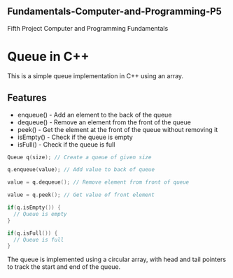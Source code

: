 ## Fundamentals-Computer-and-Programming-P5
Fifth Project Computer and Programming Fundamentals 

# Queue in C++
This is a simple queue implementation in C++ using an array.

## Features
+ enqueue() - Add an element to the back of the queue
+ dequeue() - Remove an element from the front of the queue
+ peek() - Get the element at the front of the queue without removing it
+ isEmpty() - Check if the queue is empty
+ isFull() - Check if the queue is full

```c++
Queue q(size); // Create a queue of given size

q.enqueue(value); // Add value to back of queue

value = q.dequeue(); // Remove element from front of queue

value = q.peek(); // Get value of front element

if(q.isEmpty()) {
  // Queue is empty
}

if(q.isFull()) {
  // Queue is full
}
```

The queue is implemented using a circular array, with head and tail pointers to track the start and end of the queue.
